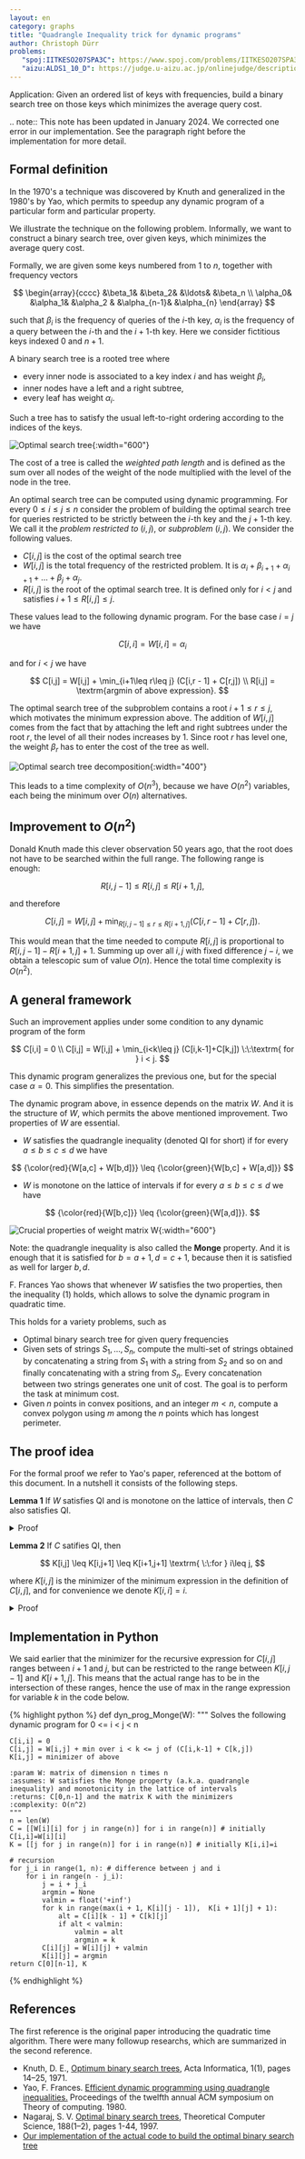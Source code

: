 ```yaml
---
layout: en
category: graphs
title: "Quadrangle Inequality trick for dynamic programs"
author: Christoph Dürr
problems:
   "spoj:IITKESO207SPA3C": https://www.spoj.com/problems/IITKESO207SPA3C/
   "aizu:ALDS1_10_D": https://judge.u-aizu.ac.jp/onlinejudge/description.jsp?id=ALDS1_10_D
---
```


Application: Given an ordered list of keys with frequencies, build a binary search tree on those keys which minimizes the average query cost.

.. note::
   This note has been updated in January 2024. We corrected one error in our implementation. See the paragraph right before the implementation for more detail.

## Formal definition

In the 1970's a technique was discovered by Knuth and generalized in the 1980's by Yao, which permits to speedup any dynamic program of a particular form and particular property.

We illustrate the technique on the following problem. Informally, we want to construct a binary search tree, over given keys, which minimizes the average query cost.

Formally, we are given some keys numbered from $1$ to $n$, together with frequency vectors 

$$
    \begin{array}{cccc}
        &\beta_1&   &\beta_2&   &\ldots&  &\beta_n \\
    \alpha_0&   &\alpha_1&  &\alpha_2 & &\alpha_{n-1}&   &\alpha_{n}
    \end{array}
$$

such that $\beta_i$ is the frequency of queries of the $i$-th key, $\alpha_i$ is the frequency of a query between the $i$-th and the $i+1$-th key. Here we consider fictitious keys indexed $0$ and $n+1$. 
 
A binary search tree is a rooted tree where
- every inner node is associated to a key index $i$ and has weight $\beta_i$,
- inner nodes have a left and a right subtree,
- every leaf has weight $\alpha_i$.

Such a tree has to satisfy the usual left-to-right ordering according to the indices of the keys.

![Optimal search tree]({{site.images}}optimal_search_tree_1n.png){:width="600"}

The cost of a tree is called the *weighted path length* and is defined as the sum over all nodes of the weight of the node multiplied with the level of the node in the tree.

An optimal search tree can be computed using dynamic programming. For every $0\leq i\leq j\leq n$ consider the problem of building the optimal search tree for queries restricted to be strictly between the $i$-th key and the $j+1$-th key. We call it the *problem restricted to* $(i,j)$, or *subproblem* $(i,j)$. We consider the following values.
- $C[i,j]$ is the cost of the optimal search tree
- $W[i,j]$ is the total frequency of the restricted problem. It is $\alpha_i +\beta_{i+1}+  \alpha_{i+1} + \ldots+\beta_{j}+\alpha_j$.
- $R[i,j]$ is the root of the optimal search tree. It is defined only for $i < j$ and satisfies $i+1 \leq R[i,j] \leq j$.

These values lead to the following dynamic program. For the base case $i=j$ we have

$$
    C[i,i] = W[i,i] = \alpha_i
$$

and for $i < j$ we have

$$
    C[i,j] = W[i,j] + \min_{i+1\leq r\leq j} (C[i,r - 1] + C[r,j]) \\
    R[i,j] = \textrm{argmin of above expression}.
$$

The optimal search tree of the subproblem contains a root $i+1\leq r\leq j$, which motivates the minimum expression above. The addition of $W[i,j]$ comes from the fact that by attaching the left and right subtrees under the root $r$, the level of all their nodes increases by $1$. Since root $r$ has level one, the weight $\beta_r$ has to enter the cost of the tree as well.

![Optimal search tree decomposition]({{site.images}}optimal_search_tree_ij.png){:width="400"}

This leads to a time complexity of $O(n^3)$, because we have $O(n^2)$ variables, each being the minimum over $O(n)$ alternatives.

## Improvement to $O(n^2)$

Donald Knuth made this clever observation 50 years ago, that the root does not have to be searched within the full range. The following range is enough:

$$
        R[i,j - 1] \leq R[i,j] \leq R[i + 1,j],         \tag{1}
$$ 

and therefore

$$
        C[i,j] = W[i,j] + \min_{R[i,j-1]\leq r\leq R[i+1,j]} (C[i,r - 1] + C[r,j]).
$$

This would mean that the time needed to compute $R[i,j]$ is proportional to $R[i,j-1] - R[i+1,j] + 1$. Summing up over all $i,j$ with fixed difference $j-i$, we obtain a telescopic sum of value $O(n)$. Hence the total time complexity is $O(n^2)$.

## A general framework

Such an improvement applies under some condition to any dynamic program of the form

$$
    C[i,i] = 0 \\
    C[i,j] = W[i,j] + \min_{i<k\leq j} (C[i,k-1]+C[k,j]) \:\:\textrm{ for } i < j.
$$

This dynamic program generalizes the previous one, but for the special case $\alpha=0$. This simplifies the presentation.

The dynamic program above, in essence depends on the matrix $W$. And it is the structure of $W$, which permits the above mentioned improvement. Two properties of $W$ are essential.

- $W$ satisfies the quadrangle inequality (denoted QI for short) if for every $a\leq b\leq c\leq d$ we have

$$
    {\color{red}{W[a,c] + W[b,d]}} \leq {\color{green}{W[b,c] + W[a,d]}}  
$$

- $W$ is monotone on the lattice of intervals if  for every $a\leq b\leq c\leq d$ we have

$$
    {\color{red}{W[b,c]}} \leq {\color{green}{W[a,d]}}.
$$

![Crucial properties of weight matrix W]({{site.images}}quadrangle.png){:width="600"}

Note: the quadrangle inequality is also called the **Monge** property. And it is enough that it is satisfied for $b=a+1,d=c+1$, because then it is satisfied as well for larger $b,d$.

F. Frances Yao shows that whenever $W$ satisfies the two properties, then the inequality (1) holds, which allows to solve the dynamic program in quadratic time.


This holds for a variety problems, such as
- Optimal binary search tree for given query frequencies
- Given sets of strings $S_1,\ldots,S_n$, compute the multi-set of strings obtained by concatenating a string from $S_1$ with a string from $S_2$ and so on and finally concatenating with a string from $S_n$. Every concatenation between two strings generates one unit of cost. The goal is to perform the task at minimum cost.
- Given $n$ points in convex positions, and an integer $m < n$, compute a convex polygon using $m$ among the $n$ points which has longest perimeter.

## The proof idea

For the formal proof we refer to Yao's paper, referenced at the bottom of this document. In a nutshell it consists of the following steps.

**Lemma 1** If $W$ satisfies QI and is monotone on the lattice of intervals, then $C$ also satisfies QI.

<details>
  <summary>Proof</summary>
The proof of

$$
    C[a,c] + C[b,d] \leq C[b,c] + C[a,d] \:\:\textrm{ for all } a\leq b\leq c\leq d  
$$

is by induction on the difference $d-a$. When $a=b$ or $c=d$, both sides of the inequality are identical. This establishes the base case $d-a\leq 1$. The induction step considers two cases.

**Case** $a<b=c<d$: In this case the inequality to show becomes the inverse triangular inequality

$$
    C[a,b]+C[b,d] \leq C[a,d] \:\:\textrm{ for all } a<b<d.
$$

Let $k$ be the minimizer for the expression of $C[a,d]$, i.e. $C[a,d]=C_k[a,d]$, using the notation $C_k[a,d] :=  W[a,b] + C[a,k-1]+C[k,b]$. If $k\leq b$ we have

$$
    \begin{array}{rll}
        C[a,b]+C[b,d] &\leq C_z[a,b] + C[b,d] &\text{(by opt. of C[a,b])} \\
        &= W[a,d] + C[a,k-1]+C[k,b] + C[b,d] \\
        &\leq W[a,d] + C[a,k-1] + C[k,d] &\text{(by ind. hyp., using a<k)}\\
        &= C[a,d]. &\text{(by choice of k)}
    \end{array}
$$

The case $k > b$ is similar.

**Case** $a<b<c<d$: Let $k,\ell$ be such that 

$$
    C[b,c] = C_k[b,c] \textrm{ and } C[a,d] = C_\ell[a,d].
$$

If $\ell\leq k$ we have

$$
\begin{array}{rll}
    C[a,c] + C[b,d] &\leq C_\ell[a,c] + C_k[b,d] 
                    &\text{(by opt.)} \\
    &= W[a,c] + W[b,d] +C[a,\ell-1] + C[k,c] + C[b,k-1]+C[k,d] \\
    &\leq W[b,c] + W[a,d] +C[a,\ell-1] + C[k,c] + C[b,k-1]+C[k,d] 
                    &\text{(by QI of W)} \\
    &\leq W[b,c] + W[a,d] +C[a,\ell-1] + C[b,k-1]+C[k,c] + C[\ell,d] 
                    &\text{(by ind. hyp.)} \\
    &= C_k[b,c] + C_\ell[a,d] \\
    &= C[b,c] + C[a,d].
\end{array}
$$

The case $\ell > k$ is similar. And this concludes the proof.
</details>

**Lemma 2** If $C$ satifies QI, then

$$
    K[i,j] \leq K[i,j+1] \leq K[i+1,j+1] \textrm{ \:\:for } i\leq j,
$$

where $K[i,j]$ is the minimizer of the minimum expression in the definition of $C[i,j]$, and for convenience we denote $K[i,i]=i$.

<details>
  <summary>Proof</summary>

It holds by definition of $C$ when $i=j$. To show the first inequality in case $i < j$, we will show for $a < b\leq c < d$

$$
    \left[ C_c[a,d] \leq C_b[a,d] \right] \Rightarrow 
    \left[ C_c[a,d+1] \leq C_b[a,d+1] \right].      \tag{2}
$$

By the quadrangle inequality we have 

$$
    C[b,d]+C[c,d+1] \leq C[c,d] + C[b,d+1].
$$

And if we add $W[a,d]+W[a,d+1]+C[a,b-1]+C[a,c-1]$ to both sides we obtain

$$
    C_b[a,d]+C_c[a,d+1] \leq C_c[a,d]+C_b[a,d+1]
$$

which shows the implication (2). The proof for the second inequality is similar.
</details>


## Implementation in Python

We said earlier that the minimizer for the recursive expression for $C[i,j]$ ranges between $i+1$ and $j$, but can be restricted to the range between $K[i,j - 1]$ and $K[i + 1, j]$. This means that the actual range has to be in the intersection of these ranges, hence the use of max in the range expression for variable $k$ in the code below.

{% highlight python %}
def dyn_prog_Monge(W):
    """ Solves the following dynamic program for 0 <= i < j < n

    C[i,i] = 0
    C[i,j] = W[i,j] + min over i < k <= j of (C[i,k-1] + C[k,j]) 
    K[i,j] = minimizer of above

    :param W: matrix of dimension n times n
    :assumes: W satisfies the Monge property (a.k.a. quadrangle inequality) and monotonicity in the lattice of intervals 
    :returns: C[0,n-1] and the matrix K with the minimizers
    :complexity: O(n^2)
    """
    n = len(W) 
    C = [[W[i][i] for j in range(n)] for i in range(n)] # initially C[i,i]=W[i][i]
    K = [[j for j in range(n)] for i in range(n)] # initially K[i,i]=i
    
    # recursion
    for j_i in range(1, n): # difference between j and i
        for i in range(n - j_i):
            j = i + j_i
            argmin = None
            valmin = float('+inf')
            for k in range(max(i + 1, K[i][j - 1]),  K[i + 1][j] + 1):
                alt = C[i][k - 1] + C[k][j]
                if alt < valmin:
                    valmin = alt
                    argmin = k
            C[i][j] = W[i][j] + valmin
            K[i][j] = argmin 
    return C[0][n-1], K
{% endhighlight %}




## References

The first reference is the original paper introducing the quadratic time algorithm. There were many followup researchs, which are summarized in the second reference.

- Knuth, D. E., [Optimum binary search trees](https://doi.org/10.1007/BF00264289), Acta Informatica, 1(1), pages 14–25, 1971.
- Yao, F. Frances. [Efficient dynamic programming using quadrangle inequalities.](https://dl.acm.org/doi/pdf/10.1145/800141.804691) Proceedings of the twelfth annual ACM symposium on Theory of computing. 1980.
- Nagaraj, S. V.  [Optimal binary search trees](https://doi.org/10.1016/S0304-3975(96)00320-9), Theoretical Computer Science, 188(1–2), pages 1-44, 1997.
- [Our implementation of the actual code to build the optimal binary search tree](https://jilljenn.github.io/tryalgo/tryalgo/tryalgo.html#module-tryalgo.dyn_prog_tricks)

